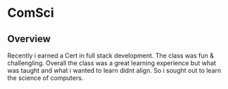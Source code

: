 # ComSci

## Overview
Recently i earned a Cert in full stack development. The class was fun & challengling. Overall the class was a great learning experience but what was taught and what i wanted to learn didnt align. So i sought out to learn the science of computers.